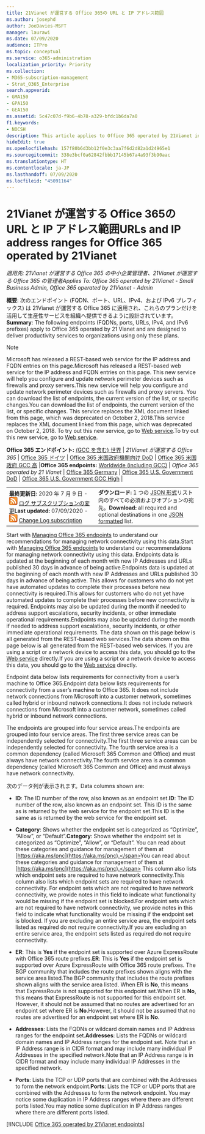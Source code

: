 ```yaml
---
title: 21Vianet が運営する Office 365の URL と IP アドレス範囲
ms.author: josephd
author: JoeDavies-MSFT
manager: laurawi
ms.date: 07/09/2020
audience: ITPro
ms.topic: conceptual
ms.service: o365-administration
localization_priority: Priority
ms.collection:
- M365-subscription-management
- Strat_O365_Enterprise
search.appverid:
- GMA150
- GPA150
- GEA150
ms.assetid: 5c47c07d-f9b6-4b78-a329-bfdc1b6da7a0
f1.keywords:
- NOCSH
description: This article applies to Office 365 operated by 21Vianet in China. This article lists the URLs and IP address ranges used by Office 365 operated by 21Vianet.
hideEdit: true
ms.openlocfilehash: 157f80b6d3bb12f0e3c3aa7f6d2d82a1d24965e1
ms.sourcegitcommit: 338e3bcf0a62842fbbb17145b67a4a93f3b90aac
ms.translationtype: HT
ms.contentlocale: ja-JP
ms.lasthandoff: 07/09/2020
ms.locfileid: "45091164"
---
```

# <a name="urls-and-ip-address-ranges-for-office-365-operated-by-21vianet"></a><span data-ttu-id="151eb-104">21Vianet が運営する Office 365の URL と IP アドレス範囲</span><span class="sxs-lookup"><span data-stu-id="151eb-104">URLs and IP address ranges for Office 365 operated by 21Vianet</span></span>

 <span data-ttu-id="151eb-105">*適用先: 21Vianet が運営する Office 365 の中小企業管理者、21Vianet が運営する Office 365 の管理者*</span><span class="sxs-lookup"><span data-stu-id="151eb-105">*Applies To: Office 365 operated by 21Vianet - Small Business Admin, Office 365 operated by 21Vianet - Admin*</span></span>

<span data-ttu-id="151eb-106">**概要**: 次のエンドポイント (FQDN、ポート、URL、IPv4、および IPv6 プレフィックス) は 21Vianet が運営する Office 365 に適用され、これらのプランだけを活用して生産性サービスを組織へ提供できるように設計されています。</span><span class="sxs-lookup"><span data-stu-id="151eb-106">**Summary**: The following endpoints (FQDNs, ports, URLs, IPv4, and IPv6 prefixes) apply to Office 365 operated by 21 Vianet and are designed to deliver productivity services to organizations using only these plans.</span></span>
  
> [!NOTE]
> <span data-ttu-id="151eb-107">Microsoft has released a REST-based web service for the IP address and FQDN entries on this page.</span><span class="sxs-lookup"><span data-stu-id="151eb-107">Microsoft has released a REST-based web service for the IP address and FQDN entries on this page.</span></span> <span data-ttu-id="151eb-108">This new service will help you configure and update network perimeter devices such as firewalls and proxy servers.</span><span class="sxs-lookup"><span data-stu-id="151eb-108">This new service will help you configure and update network perimeter devices such as firewalls and proxy servers.</span></span> <span data-ttu-id="151eb-109">You can download the list of endpoints, the current version of the list, or specific changes.</span><span class="sxs-lookup"><span data-stu-id="151eb-109">You can download the list of endpoints, the current version of the list, or specific changes.</span></span> <span data-ttu-id="151eb-110">This service replaces the XML document linked from this page, which was deprecated on October 2, 2018.</span><span class="sxs-lookup"><span data-stu-id="151eb-110">This service replaces the XML document linked from this page, which was deprecated on October 2, 2018.</span></span> <span data-ttu-id="151eb-111">To try out this new service, go to [Web service](office-365-ip-web-service.md).</span><span class="sxs-lookup"><span data-stu-id="151eb-111">To try out this new service, go to [Web service](office-365-ip-web-service.md).</span></span>
  
 <span data-ttu-id="151eb-112">**Office 365 エンドポイント:** [(GCC を含む) 世界](urls-and-ip-address-ranges.md)  | *21Vianet が運営する Office 365* | [Office 365 ドイツ](office-365-germany-endpoints.md) |  [Office 365 米国政府機関向け DoD](office-365-u-s-government-dod-endpoints.md) | [Office 365 米国政府 GCC 高](office-365-u-s-government-gcc-high-endpoints.md) |</span><span class="sxs-lookup"><span data-stu-id="151eb-112">**Office 365 endpoints:** [Worldwide (including GCC)](urls-and-ip-address-ranges.md)  | *Office 365 operated by 21 Vianet* | [Office 365 Germany](office-365-germany-endpoints.md) | [Office 365 U.S. Government DoD](office-365-u-s-government-dod-endpoints.md) | [Office 365 U.S. Government GCC High](office-365-u-s-government-gcc-high-endpoints.md) |</span></span>
  
|||
|:-----|:-----|
|<span data-ttu-id="151eb-113">**最終更新日:** 2020 年 7 月 9 日 - ![RSS](media/5dc6bb29-25db-4f44-9580-77c735492c4b.png) [ログ サブスクリプションの変更](https://endpoints.office.com/version/China?allversions=true&format=rss&clientrequestid=b10c5ed1-bad1-445f-b386-b919946339a7)</span><span class="sxs-lookup"><span data-stu-id="151eb-113">**Last updated:** 07/09/2020 - ![RSS](media/5dc6bb29-25db-4f44-9580-77c735492c4b.png) [Change Log subscription](https://endpoints.office.com/version/China?allversions=true&format=rss&clientrequestid=b10c5ed1-bad1-445f-b386-b919946339a7)</span></span>|<span data-ttu-id="151eb-114">**ダウンロード:** 1 つの [JSON 形式](https://endpoints.office.com/endpoints/China?clientrequestid=b10c5ed1-bad1-445f-b386-b919946339a7)リスト内のすべての必須およびオプションの宛先。</span><span class="sxs-lookup"><span data-stu-id="151eb-114">**Download:** all required and optional destinations in one [JSON formatted](https://endpoints.office.com/endpoints/China?clientrequestid=b10c5ed1-bad1-445f-b386-b919946339a7) list.</span></span>  <br/> |

<span data-ttu-id="151eb-115">Start with [Managing Office 365 endpoints](managing-office-365-endpoints.md) to understand our recommendations for managing network connectivity using this data.</span><span class="sxs-lookup"><span data-stu-id="151eb-115">Start with [Managing Office 365 endpoints](managing-office-365-endpoints.md) to understand our recommendations for managing network connectivity using this data.</span></span> <span data-ttu-id="151eb-116">Endpoints data is updated at the beginning of each month with new IP Addresses and URLs published 30 days in advance of being active.</span><span class="sxs-lookup"><span data-stu-id="151eb-116">Endpoints data is updated at the beginning of each month with new IP Addresses and URLs published 30 days in advance of being active.</span></span> <span data-ttu-id="151eb-117">This allows for customers who do not yet have automated updates to complete their processes before new connectivity is required.</span><span class="sxs-lookup"><span data-stu-id="151eb-117">This allows for customers who do not yet have automated updates to complete their processes before new connectivity is required.</span></span> <span data-ttu-id="151eb-118">Endpoints may also be updated during the month if needed to address support escalations, security incidents, or other immediate operational requirements.</span><span class="sxs-lookup"><span data-stu-id="151eb-118">Endpoints may also be updated during the month if needed to address support escalations, security incidents, or other immediate operational requirements.</span></span> <span data-ttu-id="151eb-119">The data shown on this page below is all generated from the REST-based web services.</span><span class="sxs-lookup"><span data-stu-id="151eb-119">The data shown on this page below is all generated from the REST-based web services.</span></span> <span data-ttu-id="151eb-120">If you are using a script or a network device to access this data, you should go to the [Web service](office-365-ip-web-service.md) directly.</span><span class="sxs-lookup"><span data-stu-id="151eb-120">If you are using a script or a network device to access this data, you should go to the [Web service](office-365-ip-web-service.md) directly.</span></span>

<span data-ttu-id="151eb-121">Endpoint data below lists requirements for connectivity from a user’s machine to Office 365.</span><span class="sxs-lookup"><span data-stu-id="151eb-121">Endpoint data below lists requirements for connectivity from a user’s machine to Office 365.</span></span> <span data-ttu-id="151eb-122">It does not include network connections from Microsoft into a customer network, sometimes called hybrid or inbound network connections.</span><span class="sxs-lookup"><span data-stu-id="151eb-122">It does not include network connections from Microsoft into a customer network, sometimes called hybrid or inbound network connections.</span></span>

<span data-ttu-id="151eb-123">The endpoints are grouped into four service areas.</span><span class="sxs-lookup"><span data-stu-id="151eb-123">The endpoints are grouped into four service areas.</span></span> <span data-ttu-id="151eb-124">The first three service areas can be independently selected for connectivity.</span><span class="sxs-lookup"><span data-stu-id="151eb-124">The first three service areas can be independently selected for connectivity.</span></span> <span data-ttu-id="151eb-125">The fourth service area is a common dependency (called Microsoft 365 Common and Office) and must always have network connectivity.</span><span class="sxs-lookup"><span data-stu-id="151eb-125">The fourth service area is a common dependency (called Microsoft 365 Common and Office) and must always have network connectivity.</span></span>

<span data-ttu-id="151eb-126">次のデータ列が表示されます。</span><span class="sxs-lookup"><span data-stu-id="151eb-126">Data columns shown are:</span></span>

- <span data-ttu-id="151eb-127">**ID**: The ID number of the row, also known as an endpoint set.</span><span class="sxs-lookup"><span data-stu-id="151eb-127">**ID**: The ID number of the row, also known as an endpoint set.</span></span> <span data-ttu-id="151eb-128">This ID is the same as is returned by the web service for the endpoint set.</span><span class="sxs-lookup"><span data-stu-id="151eb-128">This ID is the same as is returned by the web service for the endpoint set.</span></span>

- <span data-ttu-id="151eb-129">**Category**: Shows whether the endpoint set is categorized as “Optimize”, “Allow”, or “Default”.</span><span class="sxs-lookup"><span data-stu-id="151eb-129">**Category**: Shows whether the endpoint set is categorized as “Optimize”, “Allow”, or “Default”.</span></span> <span data-ttu-id="151eb-130">You can read about these categories and guidance for management of them at [https://aka.ms/pnc](https://aka.ms/pnc).</span><span class="sxs-lookup"><span data-stu-id="151eb-130">You can read about these categories and guidance for management of them at [https://aka.ms/pnc](https://aka.ms/pnc).</span></span> <span data-ttu-id="151eb-131">This column also lists which endpoint sets are required to have network connectivity.</span><span class="sxs-lookup"><span data-stu-id="151eb-131">This column also lists which endpoint sets are required to have network connectivity.</span></span> <span data-ttu-id="151eb-132">For endpoint sets which are not required to have network connectivity, we provide notes in this field to indicate what functionality would be missing if the endpoint set is blocked.</span><span class="sxs-lookup"><span data-stu-id="151eb-132">For endpoint sets which are not required to have network connectivity, we provide notes in this field to indicate what functionality would be missing if the endpoint set is blocked.</span></span> <span data-ttu-id="151eb-133">If you are excluding an entire service area, the endpoint sets listed as required do not require connectivity.</span><span class="sxs-lookup"><span data-stu-id="151eb-133">If you are excluding an entire service area, the endpoint sets listed as required do not require connectivity.</span></span>

- <span data-ttu-id="151eb-134">**ER**: This is **Yes** if the endpoint set is supported over Azure ExpressRoute with Office 365 route prefixes.</span><span class="sxs-lookup"><span data-stu-id="151eb-134">**ER**: This is **Yes** if the endpoint set is supported over Azure ExpressRoute with Office 365 route prefixes.</span></span> <span data-ttu-id="151eb-135">The BGP community that includes the route prefixes shown aligns with the service area listed.</span><span class="sxs-lookup"><span data-stu-id="151eb-135">The BGP community that includes the route prefixes shown aligns with the service area listed.</span></span> <span data-ttu-id="151eb-136">When ER is **No**, this means that ExpressRoute is not supported for this endpoint set.</span><span class="sxs-lookup"><span data-stu-id="151eb-136">When ER is **No**, this means that ExpressRoute is not supported for this endpoint set.</span></span> <span data-ttu-id="151eb-137">However, it should not be assumed that no routes are advertised for an endpoint set where ER is **No**.</span><span class="sxs-lookup"><span data-stu-id="151eb-137">However, it should not be assumed that no routes are advertised for an endpoint set where ER is **No**.</span></span>

- <span data-ttu-id="151eb-138">**Addresses**: Lists the FQDNs or wildcard domain names and IP Address ranges for the endpoint set.</span><span class="sxs-lookup"><span data-stu-id="151eb-138">**Addresses**: Lists the FQDNs or wildcard domain names and IP Address ranges for the endpoint set.</span></span> <span data-ttu-id="151eb-139">Note that an IP Address range is in CIDR format and may include many individual IP Addresses in the specified network.</span><span class="sxs-lookup"><span data-stu-id="151eb-139">Note that an IP Address range is in CIDR format and may include many individual IP Addresses in the specified network.</span></span>
 
- <span data-ttu-id="151eb-140">**Ports**: Lists the TCP or UDP ports that are combined with the Addresses to form the network endpoint.</span><span class="sxs-lookup"><span data-stu-id="151eb-140">**Ports**: Lists the TCP or UDP ports that are combined with the Addresses to form the network endpoint.</span></span> <span data-ttu-id="151eb-141">You may notice some duplication in IP Address ranges where there are different ports listed.</span><span class="sxs-lookup"><span data-stu-id="151eb-141">You may notice some duplication in IP Address ranges where there are different ports listed.</span></span>

[!INCLUDE [Office 365 operated by 21Vianet endpoints](./includes/office-365-operated-by-21vianet-endpoints.md)]


